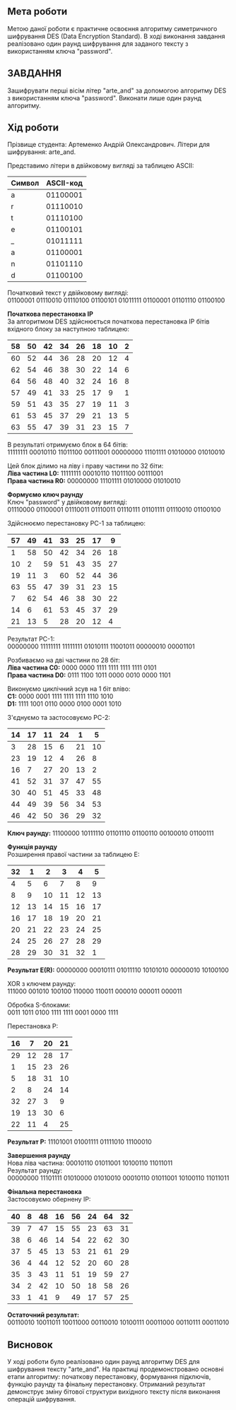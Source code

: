 ## Мета роботи

Метою даної роботи є практичне освоєння алгоритму симетричного шифрування DES (Data Encryption Standard). В ході виконання завдання реалізовано один раунд шифрування для заданого тексту з використанням ключа "password".

## ЗАВДАННЯ

Зашифрувати перші вісім літер "arte_and" за допомогою алгоритму DES з використанням ключа "password". Виконати лише один раунд алгоритму.

## Хід роботи

Прізвище студента: Артеменко Андрій Олександрович. Літери для шифрування: arte_and.

Представимо літери в двійковому вигляді за таблицею ASCII:

| Символ | ASCII-код |
| ------ | --------- |
| a      | 01100001  |
| r      | 01110010  |
| t      | 01110100  |
| e      | 01100101  |
| \_     | 01011111  |
| a      | 01100001  |
| n      | 01101110  |
| d      | 01100100  |

Початковий текст у двійковому вигляді:  
01100001 01110010 01110100 01100101 01011111 01100001 01101110 01100100

**Початкова перестановка IP**  
За алгоритмом DES здійснюється початкова перестановка IP бітів вхідного блоку за наступною таблицею:

| 58  | 50  | 42  | 34  | 26  | 18  | 10  | 2   |
| --- | --- | --- | --- | --- | --- | --- | --- |
| 60  | 52  | 44  | 36  | 28  | 20  | 12  | 4   |
| 62  | 54  | 46  | 38  | 30  | 22  | 14  | 6   |
| 64  | 56  | 48  | 40  | 32  | 24  | 16  | 8   |
| 57  | 49  | 41  | 33  | 25  | 17  | 9   | 1   |
| 59  | 51  | 43  | 35  | 27  | 19  | 11  | 3   |
| 61  | 53  | 45  | 37  | 29  | 21  | 13  | 5   |
| 63  | 55  | 47  | 39  | 31  | 23  | 15  | 7   |

В результаті отримуємо блок в 64 бітів:  
11111111 00010110 11011100 00111001 00000000 11101111 01010000 01010010

Цей блок ділимо на ліву і праву частини по 32 біти:  
**Ліва частина L0:** 11111111 00010110 11011100 00111001  
**Права частина R0:** 00000000 11101111 01010000 01010010

**Формуємо ключ раунду**  
Ключ "password" у двійковому вигляді:  
01110000 01100001 01110011 01110011 01110111 01101111 01110010 01100100

Здійснюємо перестановку PC-1 за таблицею:

| 57  | 49  | 41  | 33  | 25  | 17  | 9   |
| --- | --- | --- | --- | --- | --- | --- |
| 1   | 58  | 50  | 42  | 34  | 26  | 18  |
| 10  | 2   | 59  | 51  | 43  | 35  | 27  |
| 19  | 11  | 3   | 60  | 52  | 44  | 36  |
| 63  | 55  | 47  | 39  | 31  | 23  | 15  |
| 7   | 62  | 54  | 46  | 38  | 30  | 22  |
| 14  | 6   | 61  | 53  | 45  | 37  | 29  |
| 21  | 13  | 5   | 28  | 20  | 12  | 4   |

Результат PC-1:  
00000000 11111111 11111111 01010111 11001011 00000010 00001101

Розбиваємо на дві частини по 28 біт:  
**Ліва частина C0:** 0000 0000 1111 1111 1111 1111 0101  
**Права частина D0:** 0111 1100 1011 0000 0010 0000 1101

Виконуємо циклічний зсув на 1 біт вліво:  
**C1:** 0000 0001 1111 1111 1111 1110 1010  
**D1:** 1111 1001 0110 0000 0100 0001 1010

З'єднуємо та застосовуємо PC-2:

| 14  | 17  | 11  | 24  | 1   | 5   |
| --- | --- | --- | --- | --- | --- |
| 3   | 28  | 15  | 6   | 21  | 10  |
| 23  | 19  | 12  | 4   | 26  | 8   |
| 16  | 7   | 27  | 20  | 13  | 2   |
| 41  | 52  | 31  | 37  | 47  | 55  |
| 30  | 40  | 51  | 45  | 33  | 48  |
| 44  | 49  | 39  | 56  | 34  | 53  |
| 46  | 42  | 50  | 36  | 29  | 32  |

**Ключ раунду:** 11100000 10111110 01101110 01100110 00100010 01100111

**Функція раунду**  
Розширення правої частини за таблицею E:

| 32  | 1   | 2   | 3   | 4   | 5   |
| --- | --- | --- | --- | --- | --- |
| 4   | 5   | 6   | 7   | 8   | 9   |
| 8   | 9   | 10  | 11  | 12  | 13  |
| 12  | 13  | 14  | 15  | 16  | 17  |
| 16  | 17  | 18  | 19  | 20  | 21  |
| 20  | 21  | 22  | 23  | 24  | 25  |
| 24  | 25  | 26  | 27  | 28  | 29  |
| 28  | 29  | 30  | 31  | 32  | 1   |

**Результат E(R):** 00000000 00010111 01011110 10101010 00000010 10100100

XOR з ключем раунду:  
111000 001010 100100 110000 110011 000010 000011 000011

Обробка S-блоками:  
0011 1011 0100 1111 1111 0001 0000 1111

Перестановка P:

| 16  | 7   | 20  | 21  |
| --- | --- | --- | --- |
| 29  | 12  | 28  | 17  |
| 1   | 15  | 23  | 26  |
| 5   | 18  | 31  | 10  |
| 2   | 8   | 24  | 14  |
| 32  | 27  | 3   | 9   |
| 19  | 13  | 30  | 6   |
| 22  | 11  | 4   | 25  |

**Результат P:** 11101001 01001111 01111010 11100010

**Завершення раунду**  
Нова ліва частина: 00010110 01011001 10100110 11011011  
Результат раунду:  
00000000 11101111 01010000 01010010 00010110 01011001 10100110 11011011

**Фінальна перестановка**  
Застосовуємо обернену IP:

| 40  | 8   | 48  | 16  | 56  | 24  | 64  | 32  |
| --- | --- | --- | --- | --- | --- | --- | --- |
| 39  | 7   | 47  | 15  | 55  | 23  | 63  | 31  |
| 38  | 6   | 46  | 14  | 54  | 22  | 62  | 30  |
| 37  | 5   | 45  | 13  | 53  | 21  | 61  | 29  |
| 36  | 4   | 44  | 12  | 52  | 20  | 60  | 28  |
| 35  | 3   | 43  | 11  | 51  | 19  | 59  | 27  |
| 34  | 2   | 42  | 10  | 50  | 18  | 58  | 26  |
| 33  | 1   | 41  | 9   | 49  | 17  | 57  | 25  |

**Остаточний результат:**  
00110010 10011011 10011000 00110010 10100111 00011000 00110111 00011010

## Висновок

У ході роботи було реалізовано один раунд алгоритму DES для шифрування тексту "arte_and". На практиці продемонстровано основні етапи алгоритму: початкову перестановку, формування підключів, функцію раунду та фінальну перестановку. Отриманий результат демонструє зміну бітової структури вихідного тексту після виконання операцій шифрування.

